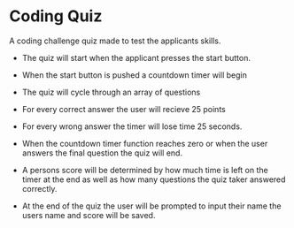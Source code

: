 # Coding Quiz 
A coding challenge quiz made to test the applicants skills.

* The quiz will start when the applicant presses the start button.

* When the start button is pushed a countdown timer will begin

* The quiz will cycle through an array of questions

* For every correct answer the user will recieve 25 points 

* For every wrong answer the timer will lose time 25 seconds.

* When the countdown timer function reaches zero or when the user answers the final question the quiz will end.

* A persons score will be determined by how much time is left on the timer at the end as well as how many questions the quiz taker answered correctly.

* At the end of the quiz the user will be prompted to input their name the users name and score will be saved.
